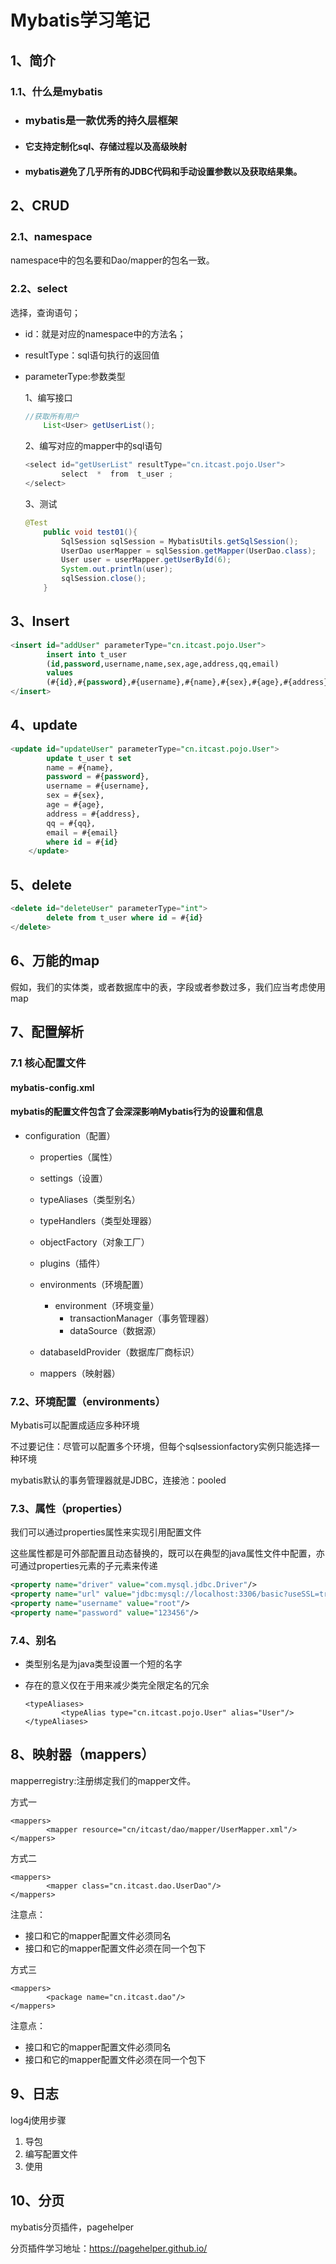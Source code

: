 # Mybatis学习笔记

## 1、简介

### 1.1、什么是mybatis

- ### mybatis是一款优秀的持久层框架

- #### 它支持定制化sql、存储过程以及高级映射

- #### mybatis避免了几乎所有的JDBC代码和手动设置参数以及获取结果集。

## 2、CRUD

### 2.1、namespace

namespace中的包名要和Dao/mapper的包名一致。

### 2.2、select

选择，查询语句；

- id：就是对应的namespace中的方法名；

- resultType：sql语句执行的返回值

- parameterType:参数类型

  1、编写接口

  ```Java
  //获取所有用户
      List<User> getUserList();
  ```

  2、编写对应的mapper中的sql语句

  ```java
  <select id="getUserList" resultType="cn.itcast.pojo.User">
          select  *  from  t_user ;
  </select>
  ```

  3、测试

  ```java
  @Test
      public void test01(){
          SqlSession sqlSession = MybatisUtils.getSqlSession();
          UserDao userMapper = sqlSession.getMapper(UserDao.class);
          User user = userMapper.getUserById(6);
          System.out.println(user);
          sqlSession.close();
      }
  ```

## 3、Insert

```sql
<insert id="addUser" parameterType="cn.itcast.pojo.User">
        insert into t_user
        (id,password,username,name,sex,age,address,qq,email)
        values
        (#{id},#{password},#{username},#{name},#{sex},#{age},#{address},#{qq},#{email})
</insert>
```

## 4、update

```sql
<update id="updateUser" parameterType="cn.itcast.pojo.User">
        update t_user t set
        name = #{name},
        password = #{password},
        username = #{username},
        sex = #{sex},
        age = #{age},
        address = #{address},
        qq = #{qq},
        email = #{email}
        where id = #{id}
    </update>
```

## 5、delete

```sql
<delete id="deleteUser" parameterType="int">
        delete from t_user where id = #{id}
</delete>
```

## 6、万能的map

假如，我们的实体类，或者数据库中的表，字段或者参数过多，我们应当考虑使用map

## 7、配置解析

### 7.1 核心配置文件

#### 		mybatis-config.xml

#### 		mybatis的配置文件包含了会深深影响Mybatis行为的设置和信息

- configuration（配置）

  - properties（属性）

  - settings（设置）

  - typeAliases（类型别名）

  - typeHandlers（类型处理器）

  - objectFactory（对象工厂）

  - plugins（插件）

  - environments（环境配置）

    - environment（环境变量）
      - transactionManager（事务管理器）
      - dataSource（数据源）

  - databaseIdProvider（数据库厂商标识）

  - mappers（映射器）

    

### 7.2、环境配置（environments）

Mybatis可以配置成适应多种环境

不过要记住：尽管可以配置多个环境，但每个sqlsessionfactory实例只能选择一种环境

mybatis默认的事务管理器就是JDBC，连接池：pooled

### 7.3、属性（properties）

我们可以通过properties属性来实现引用配置文件

这些属性都是可外部配置且动态替换的，既可以在典型的java属性文件中配置，亦可通过properties元素的子元素来传递

```xml
<property name="driver" value="com.mysql.jdbc.Driver"/>
<property name="url" value="jdbc:mysql://localhost:3306/basic?useSSL=true&amp;useUnicode=true&amp;characterEncoding=UTF-8"/>
<property name="username" value="root"/>
<property name="password" value="123456"/>
```

### 7.4、别名

-   类型别名是为java类型设置一个短的名字

- 存在的意义仅在于用来减少类完全限定名的冗余

  ```
  <typeAliases>
          <typeAlias type="cn.itcast.pojo.User" alias="User"/>
  </typeAliases>
  ```


## 8、映射器（mappers）

mapperregistry:注册绑定我们的mapper文件。

方式一

```
<mappers>
        <mapper resource="cn/itcast/dao/mapper/UserMapper.xml"/>
</mappers>
```

方式二

```
<mappers>
        <mapper class="cn.itcast.dao.UserDao"/>
</mappers>
```

注意点：

- 接口和它的mapper配置文件必须同名
- 接口和它的mapper配置文件必须在同一个包下

方式三

```
<mappers>
        <package name="cn.itcast.dao"/>
</mappers>
```

注意点：

- 接口和它的mapper配置文件必须同名
- 接口和它的mapper配置文件必须在同一个包下

## 9、日志

log4j使用步骤

1. 导包
2. 编写配置文件
3. 使用

## 10、分页

mybatis分页插件，pagehelper

分页插件学习地址：https://pagehelper.github.io/